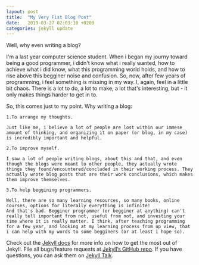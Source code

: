 ```yaml
---
layout: post
title:  "My Very Fist Blog Post"
date:   2019-03-27 02:03:10 +0200
categories: jekyll update
---
```

Well, why even writing a blog?

I'm a last year computer science student. When i began my journy toward being a good programmer, i didn't know what i really wanted, how to achieve what i did know, what this programming world holds, and how to rise above this begginer noise and confusion.
So, now, after few years of programming, i feel something is missing in my way. I, again, feel in a little bit chaos. There is a lot to do, a lot to make, a lot that's interesting, but - it only makes things harder to get in to.

So, this comes just to my point. Why writing a blog:

`1.To arrange my thoughts.`

	Just like me, i believe a lot of people are lost within our immese amount of thinking, and organizing it on paper (or blog, in my case) is incredibly important and helpful.

`2.To improve myself.`

	I saw a lot of people writing blogs, about this and that, and even though the blogs were meant to other people, they actually wrote things they found/encountered/concluded in their working process. They actually wrote blog posts that are their work conclusions, which makes them improve themselves.

`3.To help beggining programmers.`

	Well, there are so many learning resources, so many books, online courses, options for literally everything is infinite!
	And that's bad. Begginer programmer (or begginer at anything) can't really tell important from not, useful from not, and investing your time where it is really matter. I think, after teaching programming for a few year, and looking at my learning process from up view, that i can help with my words to some begginers (or at least i hope so).

Check out the [Jekyll docs][jekyll-docs] for more info on how to get the most out of Jekyll. File all bugs/feature requests at [Jekyll’s GitHub repo][jekyll-gh]. If you have questions, you can ask them on [Jekyll Talk][jekyll-talk].

[jekyll-docs]: https://jekyllrb.com/docs/home
[jekyll-gh]:   https://github.com/jekyll/jekyll
[jekyll-talk]: https://talk.jekyllrb.com/

